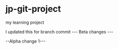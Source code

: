 # jp-git-project
my learning project

I updated this for branch commit
--- Beta changes ---

--Alpha change 1---

